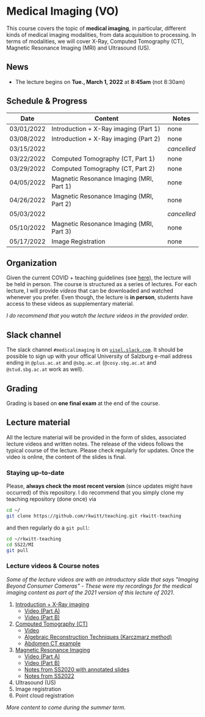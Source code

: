 # Medical Imaging (VO)

This course covers the topic of **medical imaging**, in particular, different kinds of medical imaging modalities, from data acquisition to processing. In terms of modalities, we will cover X-Ray, Computed Tomography (CT), Magnetic Resonance Imaging (MRI) and Ultrasound (US).

## News

- The lecture begins on **Tue., March 1, 2022** at **8:45am** (not 8:30am)

## Schedule & Progress

| **Date** | **Content** | **Notes** |
|---|---|---|
| 03/01/2022  | Introduction + X-Ray imaging (Part 1)     | none |    
| 03/08/2022  | Introduction + X-Ray imaging (Part 2)     | none |    
| 03/15/2022  |                                           | *cancelled* |    
| 03/22/2022  | Computed Tomography (CT, Part 1)          | none |    
| 03/29/2022  | Computed Tomography (CT, Part 2)          | none |    
| 04/05/2022  | Magnetic Resonance Imaging (MRI, Part 1)  | none |    
| 04/26/2022  | Magnetic Resonance Imaging (MRI, Part 2)  | none |    
| 05/03/2022  |                                           | *cancelled* |    
| 05/10/2022  | Magnetic Resonance Imaging (MRI, Part 3)  | none |    
| 05/17/2022  | Image Registration                        | none |    

## Organization

Given the current COVID + teaching guidelines (see [here](https://www.plus.ac.at/news/lehre-ab-maerz-2022/?pgrp=218&is_paged=0)), the lecture will be held in person. The course is structured as a series of lectures. For each lecture, I will provide *videos* that can be downloaded and watched whenever you prefer. Even though, the lecture is **in person**, students have access to these videos as supplementary material. 

*I do recommend that you watch the lecture videos in the provided order.*

## Slack channel

The slack channel `#medicalimaging` is on [`visel.slack.com`](https://visel.slack.com). It should be possible to sign up with your offical University of Salzburg e-mail address ending in `@plus.ac.at` and `@sbg.ac.at` (`@cosy.sbg.ac.at` and `@stud.sbg.ac.at` work as well).

## Grading

Grading is based on **one final exam** at the end of the course. 

## Lecture material

All the lecture material will be provided in the form of slides, associated lecture videos and written notes. The release of the videos follows the typical course of the lecture. Please check regularly for updates. Once the video is online, the content of the slides is final.

### Staying up-to-date

Please, **always check the most recent version** (since updates might have occurred) of this repository.
I do recommend that you simply clone my teaching repository (done once) via

```bash
cd ~/
git clone https://github.com/rkwitt/teaching.git rkwitt-teaching
```

and then regularly do a `git pull`:

```bash
cd ~/rkwitt-teaching
cd SS22/MI
git pull
```

### Lecture videos & Course notes

*Some of the lecture videos are with an introductory slide that says "Imaging Beyond Consumer Cameras" - These were my recordings for the medical imaging content as part of the 2021 version of this lecture of 2021*.

1. [Introduction + X-Ray imaging](slides_00.pdf)
   - [Video (Part A)](https://drive.google.com/file/d/1tbshutYN82MGSRGIc_oTfQmTEhdRzvMY/view?usp=sharing)
   - [Video (Part B)](https://drive.google.com/file/d/1EaqUbw3yzgWDx6td6spF_Yy345AhPrmE/view?usp=sharing)
3. [Computed Tomography (CT)](slides_01.pdf) 
   - [Video](https://drive.google.com/file/d/1lJfCLhR3HesKAO21lH4pwan3ATiVRmTb/view?usp=sharing)
   - [Algebraic Reconstruction Techniques (Karczmarz method)](AlgebraicReconstruction.pdf)
   - [Abdomen CT example](https://drive.google.com/file/d/1rcwC8tboTBbrA6eKxqQ-XtStcIg16ceZ/view?usp=sharing)
5. [Magnetic Resonance Imaging](slides_02.pdf)
   - [Video (Part A)](https://drive.google.com/open?id=17Jh6LC0JjfTmQUNO_N3zQa50h8QqjiSM)
   - [Video (Part B)](https://drive.google.com/open?id=1nEFHnnrK6r4HpAs4QfW_WCq4QqkJ5jwV)
   - [Notes from SS2020 with annotated slides](https://drive.google.com/file/d/1_W4APX5DKWPVopO2CO2LO1guFF3BdYhr/view?usp=sharing)
   - [Notes from SS2022](NMR-Notes-2022.pdf)
6. Ultrasound (US)
7. Image registration
8. Point cloud registration

*More content to come during the summer term.*
